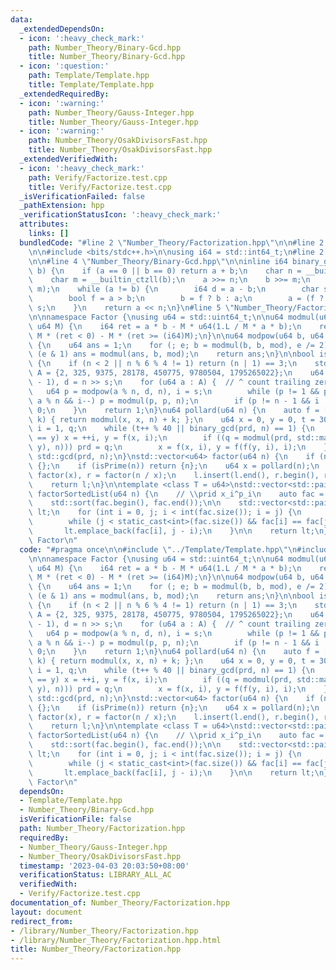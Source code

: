 ```yaml
---
data:
  _extendedDependsOn:
  - icon: ':heavy_check_mark:'
    path: Number_Theory/Binary-Gcd.hpp
    title: Number_Theory/Binary-Gcd.hpp
  - icon: ':question:'
    path: Template/Template.hpp
    title: Template/Template.hpp
  _extendedRequiredBy:
  - icon: ':warning:'
    path: Number_Theory/Gauss-Integer.hpp
    title: Number_Theory/Gauss-Integer.hpp
  - icon: ':warning:'
    path: Number_Theory/OsakDivisorsFast.hpp
    title: Number_Theory/OsakDivisorsFast.hpp
  _extendedVerifiedWith:
  - icon: ':heavy_check_mark:'
    path: Verify/Factorize.test.cpp
    title: Verify/Factorize.test.cpp
  _isVerificationFailed: false
  _pathExtension: hpp
  _verificationStatusIcon: ':heavy_check_mark:'
  attributes:
    links: []
  bundledCode: "#line 2 \"Number_Theory/Factorization.hpp\"\n\n#line 2 \"Template/Template.hpp\"\
    \n\n#include <bits/stdc++.h>\n\nusing i64 = std::int64_t;\n#line 2 \"Number_Theory/Binary-Gcd.hpp\"\
    \n\n#line 4 \"Number_Theory/Binary-Gcd.hpp\"\n\ninline i64 binary_gcd(i64 a, i64\
    \ b) {\n    if (a == 0 || b == 0) return a + b;\n    char n = __builtin_ctzll(a);\n\
    \    char m = __builtin_ctzll(b);\n    a >>= n;\n    b >>= m;\n    n = std::min(n,\
    \ m);\n    while (a != b) {\n        i64 d = a - b;\n        char s = __builtin_ctzll(d);\n\
    \        bool f = a > b;\n        b = f ? b : a;\n        a = (f ? d : -d) >>\
    \ s;\n    }\n    return a << n;\n}\n#line 5 \"Number_Theory/Factorization.hpp\"\
    \n\nnamespace Factor {\nusing u64 = std::uint64_t;\n\nu64 modmul(u64 a, u64 b,\
    \ u64 M) {\n    i64 ret = a * b - M * u64(1.L / M * a * b);\n    return ret +\
    \ M * (ret < 0) - M * (ret >= (i64)M);\n}\n\nu64 modpow(u64 b, u64 e, u64 mod)\
    \ {\n    u64 ans = 1;\n    for (; e; b = modmul(b, b, mod), e /= 2)\n        if\
    \ (e & 1) ans = modmul(ans, b, mod);\n    return ans;\n}\n\nbool isPrime(u64 n)\
    \ {\n    if (n < 2 || n % 6 % 4 != 1) return (n | 1) == 3;\n    std::vector<u64>\
    \ A = {2, 325, 9375, 28178, 450775, 9780504, 1795265022};\n    u64 s = __builtin_ctzll(n\
    \ - 1), d = n >> s;\n    for (u64 a : A) {  // ^ count trailing zeroes\n     \
    \   u64 p = modpow(a % n, d, n), i = s;\n        while (p != 1 && p != n - 1 &&\
    \ a % n && i--) p = modmul(p, p, n);\n        if (p != n - 1 && i != s) return\
    \ 0;\n    }\n    return 1;\n}\nu64 pollard(u64 n) {\n    auto f = [n](u64 x, u64\
    \ k) { return modmul(x, x, n) + k; };\n    u64 x = 0, y = 0, t = 30, prd = 2,\
    \ i = 1, q;\n    while (t++ % 40 || binary_gcd(prd, n) == 1) {\n        if (x\
    \ == y) x = ++i, y = f(x, i);\n        if ((q = modmul(prd, std::max(x, y) - std::min(x,\
    \ y), n))) prd = q;\n        x = f(x, i), y = f(f(y, i), i);\n    }\n    return\
    \ std::gcd(prd, n);\n}\nstd::vector<u64> factor(u64 n) {\n    if (n == 1) return\
    \ {};\n    if (isPrime(n)) return {n};\n    u64 x = pollard(n);\n    auto l =\
    \ factor(x), r = factor(n / x);\n    l.insert(l.end(), r.begin(), r.end());\n\
    \    return l;\n}\n\ntemplate <class T = u64>\nstd::vector<std::pair<T, int>>\
    \ factorSortedList(u64 n) {\n    // \\prid x_i^p_i\n    auto fac = factor(n);\n\
    \    std::sort(fac.begin(), fac.end());\n\n    std::vector<std::pair<T, int>>\
    \ lt;\n    for (int i = 0, j; i < int(fac.size()); i = j) {\n        j = i;\n\
    \        while (j < static_cast<int>(fac.size()) && fac[i] == fac[j]) j++;\n \
    \       lt.emplace_back(fac[i], j - i);\n    }\n\n    return lt;\n}\n}  // namespace\
    \ Factor\n"
  code: "#pragma once\n\n#include \"../Template/Template.hpp\"\n#include \"Binary-Gcd.hpp\"\
    \n\nnamespace Factor {\nusing u64 = std::uint64_t;\n\nu64 modmul(u64 a, u64 b,\
    \ u64 M) {\n    i64 ret = a * b - M * u64(1.L / M * a * b);\n    return ret +\
    \ M * (ret < 0) - M * (ret >= (i64)M);\n}\n\nu64 modpow(u64 b, u64 e, u64 mod)\
    \ {\n    u64 ans = 1;\n    for (; e; b = modmul(b, b, mod), e /= 2)\n        if\
    \ (e & 1) ans = modmul(ans, b, mod);\n    return ans;\n}\n\nbool isPrime(u64 n)\
    \ {\n    if (n < 2 || n % 6 % 4 != 1) return (n | 1) == 3;\n    std::vector<u64>\
    \ A = {2, 325, 9375, 28178, 450775, 9780504, 1795265022};\n    u64 s = __builtin_ctzll(n\
    \ - 1), d = n >> s;\n    for (u64 a : A) {  // ^ count trailing zeroes\n     \
    \   u64 p = modpow(a % n, d, n), i = s;\n        while (p != 1 && p != n - 1 &&\
    \ a % n && i--) p = modmul(p, p, n);\n        if (p != n - 1 && i != s) return\
    \ 0;\n    }\n    return 1;\n}\nu64 pollard(u64 n) {\n    auto f = [n](u64 x, u64\
    \ k) { return modmul(x, x, n) + k; };\n    u64 x = 0, y = 0, t = 30, prd = 2,\
    \ i = 1, q;\n    while (t++ % 40 || binary_gcd(prd, n) == 1) {\n        if (x\
    \ == y) x = ++i, y = f(x, i);\n        if ((q = modmul(prd, std::max(x, y) - std::min(x,\
    \ y), n))) prd = q;\n        x = f(x, i), y = f(f(y, i), i);\n    }\n    return\
    \ std::gcd(prd, n);\n}\nstd::vector<u64> factor(u64 n) {\n    if (n == 1) return\
    \ {};\n    if (isPrime(n)) return {n};\n    u64 x = pollard(n);\n    auto l =\
    \ factor(x), r = factor(n / x);\n    l.insert(l.end(), r.begin(), r.end());\n\
    \    return l;\n}\n\ntemplate <class T = u64>\nstd::vector<std::pair<T, int>>\
    \ factorSortedList(u64 n) {\n    // \\prid x_i^p_i\n    auto fac = factor(n);\n\
    \    std::sort(fac.begin(), fac.end());\n\n    std::vector<std::pair<T, int>>\
    \ lt;\n    for (int i = 0, j; i < int(fac.size()); i = j) {\n        j = i;\n\
    \        while (j < static_cast<int>(fac.size()) && fac[i] == fac[j]) j++;\n \
    \       lt.emplace_back(fac[i], j - i);\n    }\n\n    return lt;\n}\n}  // namespace\
    \ Factor\n"
  dependsOn:
  - Template/Template.hpp
  - Number_Theory/Binary-Gcd.hpp
  isVerificationFile: false
  path: Number_Theory/Factorization.hpp
  requiredBy:
  - Number_Theory/Gauss-Integer.hpp
  - Number_Theory/OsakDivisorsFast.hpp
  timestamp: '2023-04-03 20:03:50+08:00'
  verificationStatus: LIBRARY_ALL_AC
  verifiedWith:
  - Verify/Factorize.test.cpp
documentation_of: Number_Theory/Factorization.hpp
layout: document
redirect_from:
- /library/Number_Theory/Factorization.hpp
- /library/Number_Theory/Factorization.hpp.html
title: Number_Theory/Factorization.hpp
---
```

